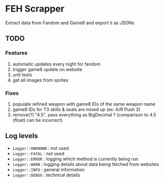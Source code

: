 # FEH Scrapper

Extract data from Fandom and Game8 and export it as JSONs

## TODO

### Features

1. automatic updates every night for fandom
1. trigger game8 update on website
1. unit tests
1. get all images from sprites

### Fixes

1. populate refined weapon with game8 IDs of the same weapon name
1. game8 IDs for T3 skills & seals are mixed up (ex: A/R Push 3)
1. remove(?) "4.5", pass everything as BigDecimal ? (comparison to 4.5 (float) can be incorrect)

## Log levels

- `Logger::UNKNOWN` : not used
- `Logger::FATAL` : not used
- `Logger::ERROR` : logging which method is currently being run
- `Logger::WARN` : logging details about data being fetched from websites
- `Logger::INFO` : general information
- `Logger::DEBUG` : technical details
